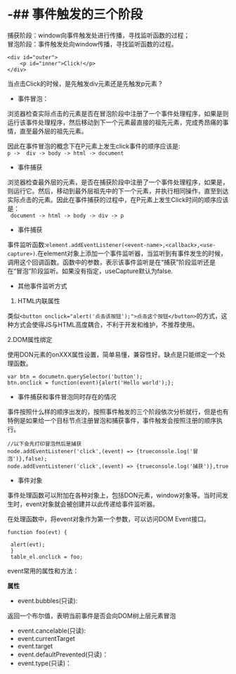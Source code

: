 # -## 事件触发的三个阶段

捕获阶段：window向事件触发处进行传播，寻找监听函数的过程；</br>
冒泡阶段：事件触发处向window传播，寻找监听函数的过程。</br>

```
<div id="outer">
	<p id="inner">Click!</p>
</div>
```

当点击Click的时候，是先触发div元素还是先触发p元素？

* 事件冒泡：

浏览器检查实际点击的元素是否在冒泡阶段中注册了一个事件处理程序，如果是则运行该事件处理程序，然后移动到下一个元素最直接的祖先元素，完成秀昂痛的事情，直至最外层的祖先元素。

因此在事件冒泡的概念下在P元素上发生click事件的顺序应该是:</br>
` p ->  div -> body -> html -> document `

* 事件捕获

浏览器检查最外层的元素，是否在捕获阶段中注册了一个事件处理程序，如果是，则运行它。然后，移动到最外层祖先中的下一个元素，并执行相同操作，直至到达实际点击的元素。因此在事件捕获的过程中，在P元素上发生Click时间的顺序应该是：</br>
` document -> html -> body -> div -> p`

* 事件捕获

事件监听函数:`element.addEventListener(<event-name>,<callback>,<use-capture>)`.在element对象上添加一个事件监听器，当监听到有事件发生的时候，调用这个回调函数。函数中的参数，表示该事件监听是在“捕获”阶段监听还是在“冒泡”阶段监听。如果没有指定，useCapture默认为false.

 * 其他事件监听方式
 
 1. HTML内联属性
 
 类似`<button onclick="alert('点击该按钮');">点击这个按钮</button>`的方式，这种方式会使得JS与HTML高度耦合，不利于开发和维护，不推荐使用。
 
 2.DOM属性绑定
 
 使用DON元素的onXXX属性设置，简单易懂，兼容性好。缺点是只能绑定一个处理函数。
 ```
 var btn = documetn.querySelector('button');
 btn.onclick = function(event){alert('Hello world');};
 ```
 
 * 事件捕获和事件冒泡同时存在的情况
 
 事件按照什么样的顺序出发的，按照事件触发的三个阶段依次分析就行，但是也有特例是如果给一个目标节点注册冒泡和捕获事件，事件触发会按照注册的顺序执行。
 
 ```
 //以下会先打印冒泡然后是捕获
 node.addEventListener('click',(event) => {trueconsole.log('冒泡')},false);
 node.addEventListener('click',(event) => {trueconsole.log('捕获')},true
 ```
 
 * 事件对象
 
 事件处理函数可以附加在各种对象上，包括DON元素，window对象等。当时间发生时，event对象就会被创建并以此传递给事件监听器。
 
 在处理函数中，将event对象作为第一个参数，可以访问DOM Event接口。
 ```
 function foo(evt) {
 
  alert(evt);
  }
  table_el.onclick = foo;
 ```
 
 event常用的属性和方法：
 
 **属性**
 
 * event.bubbles(只读):
 
 返回一个布尔值，表明当前事件是否会向DOM树上层元素冒泡
 * event.cancelable(只读):
 * event.currentTarget
 * event.target
 * event.defaultPrevented(只读)：
 * event.type(只读)：
 
 

